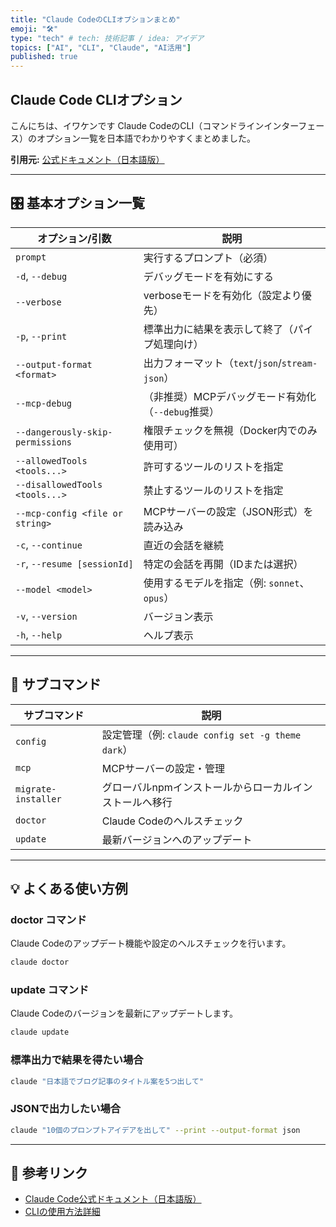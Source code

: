 ```yaml
---
title: "Claude CodeのCLIオプションまとめ"
emoji: "🛠️"
type: "tech" # tech: 技術記事 / idea: アイデア
topics: ["AI", "CLI", "Claude", "AI活用"]
published: true
---
```


## Claude Code CLIオプション

こんにちは、イワケンです
Claude CodeのCLI（コマンドラインインターフェース）のオプション一覧を日本語でわかりやすくまとめました。

**引用元:** [公式ドキュメント（日本語版）](https://docs.anthropic.com/ja/docs/claude-code/cli-usage)

---

## 🎛️ 基本オプション一覧

| オプション/引数 | 説明 |
|-----------------|-------|
| `prompt` | 実行するプロンプト（必須） |
| `-d`, `--debug` | デバッグモードを有効にする |
| `--verbose` | verboseモードを有効化（設定より優先） |
| `-p`, `--print` | 標準出力に結果を表示して終了（パイプ処理向け） |
| `--output-format <format>` | 出力フォーマット（`text`/`json`/`stream-json`） |
| `--mcp-debug` | （非推奨）MCPデバッグモード有効化（`--debug`推奨） |
| `--dangerously-skip-permissions` | 権限チェックを無視（Docker内でのみ使用可） |
| `--allowedTools <tools...>` | 許可するツールのリストを指定 |
| `--disallowedTools <tools...>` | 禁止するツールのリストを指定 |
| `--mcp-config <file or string>` | MCPサーバーの設定（JSON形式）を読み込み |
| `-c`, `--continue` | 直近の会話を継続 |
| `-r`, `--resume [sessionId]` | 特定の会話を再開（IDまたは選択） |
| `--model <model>` | 使用するモデルを指定（例: `sonnet`、`opus`） |
| `-v`, `--version` | バージョン表示 |
| `-h`, `--help` | ヘルプ表示 |

---

## 🧭 サブコマンド

| サブコマンド | 説明 |
|--------------|-------|
| `config` | 設定管理（例: `claude config set -g theme dark`） |
| `mcp` | MCPサーバーの設定・管理 |
| `migrate-installer` | グローバルnpmインストールからローカルインストールへ移行 |
| `doctor` | Claude Codeのヘルスチェック |
| `update` | 最新バージョンへのアップデート |

---

## 💡 よくある使い方例

### doctor コマンド

Claude Codeのアップデート機能や設定のヘルスチェックを行います。

```bash
claude doctor
```

### update コマンド

Claude Codeのバージョンを最新にアップデートします。
```bash
claude update
```

### 標準出力で結果を得たい場合

```bash
claude "日本語でブログ記事のタイトル案を5つ出して"
```

### JSONで出力したい場合

```bash
claude "10個のプロンプトアイデアを出して" --print --output-format json
```

---

## 🔗 参考リンク

- [Claude Code公式ドキュメント（日本語版）](https://docs.anthropic.com/ja/docs/claude-code)
- [CLIの使用方法詳細](https://docs.anthropic.com/ja/docs/claude-code/cli-usage)